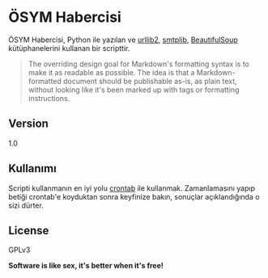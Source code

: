 ÖSYM Habercisi
=========

ÖSYM Habercisi, Python ile yazılan ve [urllib2][1], [smtplib][2], [BeautifulSoup][3] kütüphanelerini kullanan bir scripttir.

> The overriding design goal for Markdown's
> formatting syntax is to make it as readable 
> as possible. The idea is that a
> Markdown-formatted document should be
> publishable as-is, as plain text, without
> looking like it's been marked up with tags
> or formatting instructions.

Version
----

1.0

Kullanımı
-----------

Scripti kullanmanın en iyi yolu [crontab][4] ile kullanmak. Zamanlamasını yapıp betiği crontab'e koyduktan sonra keyfinize bakın, sonuçlar açıklandığında o sizi dürter.


License
----

GPLv3


**Software is like sex, it's better when it's free!**

[1]:https://docs.python.org/2/library/urllib2.html
[2]:https://docs.python.org/2/library/smtplib.html
[3]:http://www.crummy.com/software/BeautifulSoup/
[4]:http://en.wikipedia.org/wiki/Cron

